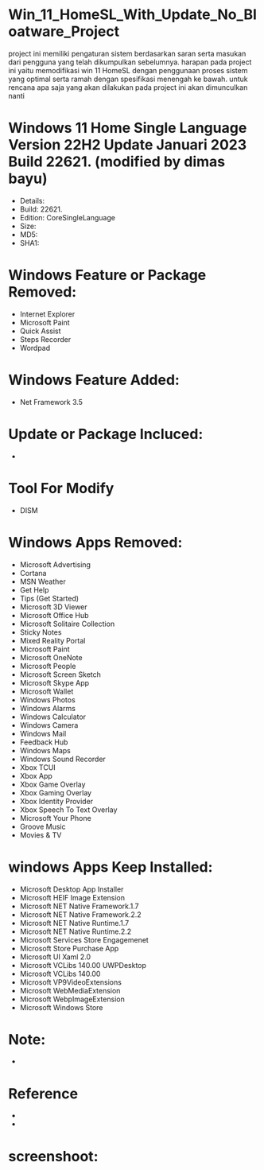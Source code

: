 # Win_11_HomeSL_With_Update_No_Bloatware_Project

project ini memiliki pengaturan sistem berdasarkan saran serta masukan dari pengguna yang telah dikumpulkan sebelumnya. harapan pada project ini yaitu memodifikasi win 11 HomeSL dengan penggunaan proses sistem yang optimal serta ramah dengan spesifikasi menengah ke bawah. untuk rencana apa saja yang akan dilakukan pada project ini akan dimunculkan nanti


# Windows 11 Home Single Language Version 22H2 Update Januari 2023 Build 22621. (modified by dimas bayu)

- Details: 
- Build: 22621.
- Edition: CoreSingleLanguage
- Size: 
- MD5: 
- SHA1: 

# Windows Feature or Package Removed:
- Internet Explorer
- Microsoft Paint
- Quick Assist
- Steps Recorder
- Wordpad

# Windows Feature Added:
- Net Framework 3.5

# Update or Package Incluced:
- 

# Tool For Modify
- DISM

# Windows Apps Removed:
- Microsoft Advertising
- Cortana
- MSN Weather
- Get Help
- Tips (Get Started)
- Microsoft 3D Viewer
- Microsoft Office Hub
- Microsoft Solitaire Collection
- Sticky Notes
- Mixed Reality Portal
- Microsoft Paint
- Microsoft OneNote
- Microsoft People
- Microsoft Screen Sketch
- Microsoft Skype App
- Microsoft Wallet
- Windows Photos
- Windows Alarms
- Windows Calculator
- Windows Camera
- Windows Mail
- Feedback Hub
- Windows Maps
- Windows Sound Recorder
- Xbox TCUI
- Xbox App
- Xbox Game Overlay
- Xbox Gaming Overlay
- Xbox Identity Provider
- Xbox Speech To Text Overlay
- Microsoft Your Phone
- Groove Music
- Movies & TV 

# windows Apps Keep Installed:
- Microsoft Desktop App Installer
- Microsoft HEIF Image Extension
- Microsoft NET Native Framework.1.7
- Microsoft NET Native Framework.2.2
- Microsoft NET Native Runtime.1.7
- Microsoft NET Native Runtime.2.2
- Microsoft Services Store Engagemenet
- Microsoft Store Purchase App
- Microsoft UI Xaml 2.0
- Microsoft VCLibs 140.00 UWPDesktop
- Microsoft VCLibs 140.00
- Microsoft VP9VideoExtensions
- Microsoft WebMediaExtension
- Microsoft WebpImageExtension
- Microsoft Windows Store

# Note:
- 

# Reference
- 
-

# screenshoot:




